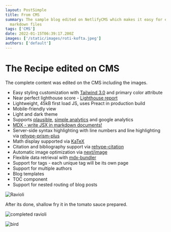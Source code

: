 ```yaml
---
layout: PostSimple
title: From CMS
summary: The sample blog edited on NetlifyCMS which makes it easy for editing
  markdown files
tags: ['CMS']
date: 2022-01-15T06:39:17.200Z
images: ['/static/images/roti-kofta.jpeg']
authors: ['default']
---
```


# The Recipe edited on CMS

The complete content was edited on the CMS including the images.

- Easy styling customization with [Tailwind 3.0](https://tailwindcss.com/blog/tailwindcss-v3) and primary color attribute
- Near perfect lighthouse score - [Lighthouse report](https://www.webpagetest.org/result/210111_DiC1_08f3670c3430bf4a9b76fc3b927716c5/)
- Lightweight, 45kB first load JS, uses Preact in production build
- Mobile-friendly view
- Light and dark theme
- Supports [plausible](https://plausible.io/), [simple analytics](https://simpleanalytics.com/) and google analytics
- [MDX - write JSX in markdown documents!](https://mdxjs.com/)
- Server-side syntax highlighting with line numbers and line highlighting via [rehype-prism-plus](https://github.com/timlrx/rehype-prism-plus)
- Math display supported via [KaTeX](https://katex.org/)
- Citation and bibliography support via [rehype-citation](https://github.com/timlrx/rehype-citation)
- Automatic image optimization via [next/image](https://nextjs.org/docs/basic-features/image-optimization)
- Flexible data retrieval with [mdx-bundler](https://github.com/kentcdodds/mdx-bundler)
- Support for tags - each unique tag will be its own page
- Support for multiple authors
- Blog templates
- TOC component
- Support for nested routing of blog posts

![Ravioli](/static/images/ravioli-making.jpeg 'Ravioli in the making')

After its done, shallow fry it in the tomato sauce prepared.

![completed ravioli](/static/images/ravioli.jpeg 'After completion')

![bird](/static/images/bird.jpeg 'Sitting bird')
